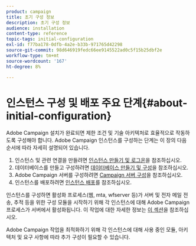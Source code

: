 ```yaml
---
product: campaign
title: 초기 구성 정보
description: 초기 구성 정보
audience: installation
content-type: reference
topic-tags: initial-configuration
exl-id: f77ba178-0dfb-4a2e-b33b-971765d42298
source-git-commit: 98d646919fedc66ee9145522ad0c5f15b25dbf2e
workflow-type: tm+mt
source-wordcount: '167'
ht-degree: 8%

---
```


# 인스턴스 구성 및 배포 주요 단계{#about-initial-configuration}

Adobe Campaign 설치가 완료되면 제한 조건 및 기술 아키텍처로 효율적으로 작동하도록 구성해야 합니다. Adobe Campaign 인스턴스를 구성하는 단계는 이 장의 다음 순서에 따라 자세히 설명되어 있습니다.

1. 인스턴스 및 관련 연결을 만들려면 [인스턴스 만들기 및 로그온](../../installation/using/creating-an-instance-and-logging-on.md)을 참조하십시오.
1. 데이터베이스를 만들고 구성하려면 [데이터베이스 만들기 및 구성](../../installation/using/creating-and-configuring-the-database.md)을 참조하십시오.
1. Adobe Campaign 서버를 구성하려면 [Campaign 서버 구성](../../installation/using/configuring-campaign-server.md)을 참조하십시오.
1. 인스턴스를 배포하려면 [인스턴스 배포](../../installation/using/deploying-an-instance.md)를 참조하십시오.

인스턴스를 구성하면 활성화 프로세스(웹, mta, wfserver 등)가 서버 및 전자 메일 전송, 추적 등을 위한 구성 모듈을 시작하기 위해 각 인스턴스에 대해 Adobe Campaign 프로세스가 서버에서 활성화됩니다. 이 작업에 대한 자세한 정보는 [이 섹션](../../installation/using/configuring-campaign-server.md#enabling-processes)을 참조하십시오.

Adobe Campaign 작업을 최적화하기 위해 각 인스턴스에 대해 사용 중인 모듈, 아키텍처 및 요구 사항에 따라 추가 구성이 필요할 수 있습니다.
